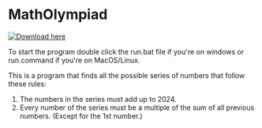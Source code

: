 # MathOlympiad
[![Download here](https://img.shields.io/github/v/release/wolftxt/MathOlympiad)](https://github.com/wolftxt/MathOlympiad/releases/tag/v1.0)

To start the program double click the run.bat file if you're on windows or run.command if you're on MacOS/Linux.

This is a program that finds all the possible series of numbers that follow these rules:
1. The numbers in the series must add up to 2024.
2. Every number of the series must be a multiple of the sum of all previous numbers. (Except for the 1st number.)
